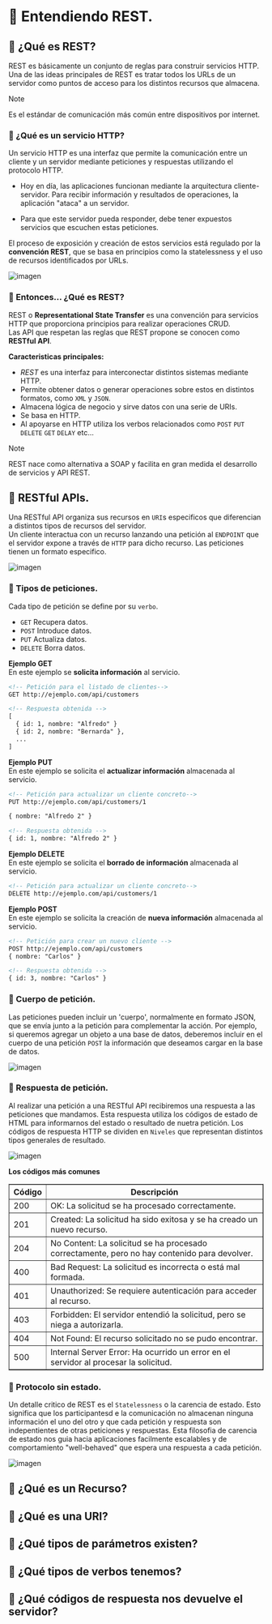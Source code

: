 # :pushpin: Entendiendo REST.


## 📍 ¿Qué es REST?
REST es básicamente un conjunto de reglas para construir servicios HTTP.
Una de las ideas principales de REST es tratar todos los URLs de un servidor como puntos de acceso para los distintos recursos que almacena.

>[!NOTE]
> Es el estándar de comunicación más común entre dispositivos por internet.
  
### 🔹 ¿Qué es un servicio HTTP?
Un servicio HTTP es una interfaz que permite la comunicación entre un cliente y un servidor mediante peticiones y respuestas utilizando el protocolo HTTP.
  
- Hoy en día, las aplicaciones funcionan mediante la arquitectura cliente-servidor. Para recibir información y resultados de operaciones, la aplicación "ataca" a un servidor.
  
- Para que este servidor pueda responder, debe tener expuestos servicios que escuchen estas peticiones. 
  
El proceso de exposición y creación de estos servicios está regulado por la **convención REST**, que se basa en principios como la statelessness y el uso de recursos identificados por URLs.
  
![imagen](https://github.com/user-attachments/assets/48140efb-4645-416d-b561-d7de8f708a1f)


### 🔹 Entonces... ¿Qué es REST? 
REST o **Representational State Transfer** es una convención para servicios HTTP que proporciona principios para realizar operaciones CRUD.   
Las API que respetan las reglas que REST propone se conocen como **RESTful API**.

**Caracteristicas principales:**   
- *REST* es una interfaz para interconectar distintos sistemas mediante HTTP.
- Permite obtener datos o generar operaciones sobre estos en distintos formatos, como `XML` y `JSON`.
- Almacena lógica de negocio y sirve datos con una serie de URIs.
- Se basa en HTTP.
- Al apoyarse en HTTP utiliza los verbos relacionados como `POST` `PUT` `DELETE` `GET` `DELAY` etc...

>[!NOTE]
> REST nace como alternativa a SOAP y facilita en gran medida el desarrollo de servicios y API REST.

## 📍 RESTful APIs.
Una RESTful API organiza sus recursos en `URI`s especificos que diferencian a distintos tipos de recursos del servidor.  
Un cliente interactua con un recurso lanzando una petición al `ENDPOINT` que el servidor expone a través de `HTTP` para dicho recurso.
Las peticiones tienen un formato especifico.

![imagen](https://github.com/user-attachments/assets/4b140f3c-f8c6-466f-9021-89c57060aa68)

### 🔹 Tipos de peticiones.  
Cada tipo de petición se define por su `verbo`.
- `GET` Recupera datos.
- `POST` Introduce datos.
- `PUT` Actualiza datos.
- `DELETE` Borra datos.

**Ejemplo GET**   
En este ejemplo se **solicita información** al servicio.
```html
<!-- Petición para el listado de clientes-->
GET http://ejemplo.com/api/customers

<!-- Respuesta obtenida -->
[
  { id: 1, nombre: "Alfredo" }
  { id: 2, nombre: "Bernarda" },
  ...
]
```

**Ejemplo PUT**   
En este ejemplo se solicita el **actualizar información** almacenada al servicio.
```html
<!-- Petición para actualizar un cliente concreto-->
PUT http://ejemplo.com/api/customers/1

{ nombre: "Alfredo 2" }

<!-- Respuesta obtenida -->
{ id: 1, nombre: "Alfredo 2" }
```


**Ejemplo DELETE**    
En este ejemplo se solicita el **borrado de información** almacenada al servicio.
```html
<!-- Petición para actualizar un cliente concreto-->
DELETE http://ejemplo.com/api/customers/1
```

**Ejemplo POST**    
En este ejemplo se solicita la creación de **nueva información** almacenada al servicio.
```html
<!-- Petición para crear un nuevo cliente -->
POST http://ejemplo.com/api/customers
{ nombre: "Carlos" }

<!-- Respuesta obtenida -->
{ id: 3, nombre: "Carlos" }
```

### 🔹 Cuerpo de petición.
Las peticiones pueden incluir un 'cuerpo', normalmente en formato JSON, que se envía junto a la petición para complementar la acción.
Por ejemplo, si queremos agregar un objeto a una base de datos, deberemos incluir en el cuerpo de una petición `POST` la información que deseamos cargar en la base de datos.

![imagen](https://github.com/user-attachments/assets/ca78e0d7-5a91-46be-9c16-d19733cf5278)

### 🔹 Respuesta de petición.
Al realizar una petición a una RESTful API recibiremos una respuesta a las peticiones que mandamos. Esta respuesta utiliza los códigos de estado de HTML para informarnos del estado o resultado de nuetra petición.
Los códigos de respuesta HTTP se dividen en `Niveles` que representan distintos tipos generales de resultado. 
   
![imagen](https://github.com/user-attachments/assets/d98ffd0b-cc29-4192-a32b-b4e4fd810fd3)

**Los códigos más comunes**
   <table border="1">
    <thead>
        <tr>
            <th>Código</th>
            <th>Descripción</th>
        </tr>
    </thead>
    <tbody>
        <tr>
            <td>200</td>
            <td>OK: La solicitud se ha procesado correctamente.</td>
        </tr>
        <tr>
            <td>201</td>
            <td>Created: La solicitud ha sido exitosa y se ha creado un nuevo recurso.</td>
        </tr>
        <tr>
            <td>204</td>
            <td>No Content: La solicitud se ha procesado correctamente, pero no hay contenido para devolver.</td>
        </tr>
        <tr>
            <td>400</td>
            <td>Bad Request: La solicitud es incorrecta o está mal formada.</td>
        </tr>
        <tr>
            <td>401</td>
            <td>Unauthorized: Se requiere autenticación para acceder al recurso.</td>
        </tr>
        <tr>
            <td>403</td>
            <td>Forbidden: El servidor entendió la solicitud, pero se niega a autorizarla.</td>
        </tr>
        <tr>
            <td>404</td>
            <td>Not Found: El recurso solicitado no se pudo encontrar.</td>
        </tr>
        <tr>
            <td>500</td>
            <td>Internal Server Error: Ha ocurrido un error en el servidor al procesar la solicitud.</td>
        </tr>
    </tbody>
</table>

### 🔹 Protocolo sin estado.
Un detalle critico de REST es el `Statelessness` o la carencia de estado. Esto significa que los participantesd e la comunicación no almacenan ninguna información el uno del otro y que cada petición y respuesta son indepentientes de otras peticiones y respuestas. Esta filosofia de carencia de estado nos guia hacia aplicaciones facilmente escalables y de comportamiento "well-behaved" que espera una respuesta a cada petición.
   
![imagen](https://github.com/user-attachments/assets/1636377d-c11a-496a-b9c8-ae064904a625)

<!-- https://youtu.be/-mN3VyJuCjM -->


## 📍 ¿Qué es un Recurso?


## 📍 ¿Qué es una URI?


## 📍 ¿Qué tipos de parámetros existen?


## 📍 ¿Qué tipos de verbos tenemos?


## 📍 ¿Qué códigos de respuesta nos devuelve el servidor?
